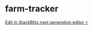 # farm-tracker

[Edit in StackBlitz next generation editor ⚡️](https://stackblitz.com/~/github.com/VAISHNAVIPOHARE2004/farm-tracker)